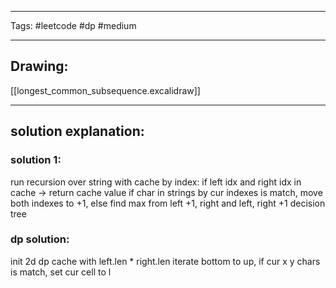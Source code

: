 

----

Tags: #leetcode #dp #medium

----

## Drawing:
[[longest_common_subsequence.excalidraw]]

----


## solution explanation:
### solution 1:
run recursion over string with cache by index:
if left idx and right idx in cache -> return cache value
if char in strings by cur indexes is match, move both indexes to +1, else find max from left +1, right and left, right +1 decision tree
### dp solution:
init 2d dp cache with left.len * right.len
iterate bottom to up, if cur x y chars is match, set cur cell to l